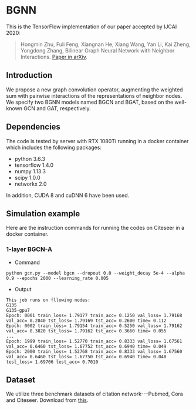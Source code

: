# BGNN
This is the TensorFlow implementation of our paper accepted by IJCAI 2020:

>Hongmin Zhu, Fuli Feng, Xiangnan He, Xiang Wang, Yan Li, Kai Zheng, Yongdong Zhang, Bilinear Graph Neural Network with Neighbor Interactions. [Paper in arXiv](https://arxiv.org/abs/2002.03575).

## Introduction
We propose a new graph convolution operator, augmenting the weighted sum with pairwise interactions of the representations of neighbor nodes. We specify two BGNN models named BGCN and BGAT, based on the well-known GCN and GAT, respectively.

## Dependencies
The code is tested by server with RTX 1080Ti running in a docker container which includes the following packages:
* python 3.6.3
* tensorflow 1.4.0
* numpy 1.13.3
* scipy 1.0.0
* networkx 2.0

In addition, CUDA 8 and cuDNN 6 have been used.

## Simulation example
Here are the instruction commands for running the codes on Citeseer in a docker container. 
### 1-layer BGCN-A
* Command
```
python gcn.py --model bgcn --dropout 0.0 --weight_decay 5e-4 --alpha 0.9 --epochs 2000 --learning_rate 0.005
```
* Output
```
This job runs on fllowing nodes:
G135
G135-gpu7
Epoch: 0001 train_loss= 1.79177 train_acc= 0.1250 val_loss= 1.79168 val_acc= 0.2840 tst_loss= 1.79169 tst_acc= 0.2600 time= 0.112
Epoch: 0002 train_loss= 1.79154 train_acc= 0.5250 val_loss= 1.79162 val_acc= 0.3820 tst_loss= 1.79162 tst_acc= 0.3660 time= 0.055
...
Epoch: 1999 train_loss= 1.52770 train_acc= 0.8333 val_loss= 1.67561 val_acc= 0.6460 tst_loss= 1.67752 tst_acc= 0.6940 time= 0.049
Epoch: 2000 train_loss= 1.52768 train_acc= 0.8333 val_loss= 1.67560 val_acc= 0.6460 tst_loss= 1.67750 tst_acc= 0.6940 time= 0.048
test_loss= 1.69706 test_acc= 0.7010
```
## Dataset
We utilize three benchmark datasets of citation network---Pubmed, Cora and Citeseer. Download from [this](https://github.com/tkipf/gcn).
